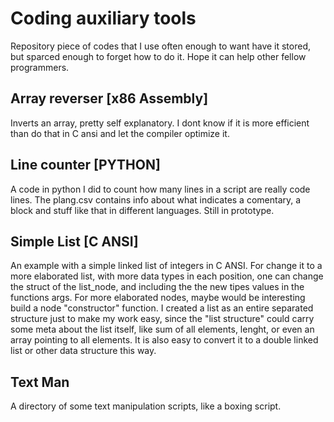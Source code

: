 # Coding auxiliary tools
 Repository piece of codes that I use often enough to want have it stored, but sparced enough to forget how to do it. Hope it can help other fellow programmers.

## Array reverser [x86 Assembly]
Inverts an array, pretty self explanatory. I dont know if it is more efficient than do that in C ansi and let the compiler optimize it.

## Line counter [PYTHON]
A code in python I did to count how many lines in a script are really code lines. The plang.csv contains info about what indicates a comentary, a block and stuff like that in different languages. Still in prototype.

## Simple List [C ANSI]
An example with a simple linked list of integers in C ANSI. For change it to a more elaborated list, with more data types in each position, one can change the struct of the list_node, and including the the new tipes values in the functions args. For more elaborated nodes, maybe would be interesting build a node "constructor" function. I created a list as an entire separated structure just to make my work easy, since the "list structure" could carry some meta about the list itself, like sum of all elements, lenght, or even an array pointing to all elements. It is also easy to convert it to a double linked list or other data structure this way.

## Text Man
A directory of some text manipulation scripts, like a boxing script.
